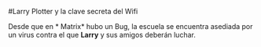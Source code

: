 #Larry Plotter y la clave secreta del Wifi

Desde que en * Matrix* hubo un Bug, la escuela se encuentra asediada por un virus contra el que **Larry** y sus amigos deberán luchar.
